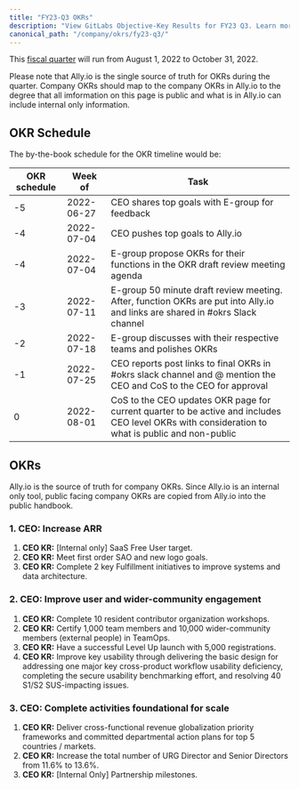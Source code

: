 ```yaml
---
title: "FY23-Q3 OKRs"
description: "View GitLabs Objective-Key Results for FY23 Q3. Learn more here!"
canonical_path: "/company/okrs/fy23-q3/"
---
```


This [fiscal quarter](/handbook/finance/#fiscal-year) will run from August 1, 2022 to October 31, 2022.

Please note that Ally.io is the single source of truth for OKRs during the quarter. Company OKRs should map to the company OKRs in Ally.io to the degree that all imformation on this page is public and what is in Ally.io can include internal only information.

## OKR Schedule

The by-the-book schedule for the OKR timeline would be:

| OKR schedule | Week of | Task |
| ------ | ------ | ------ |
| -5 | 2022-06-27 | CEO shares top goals with E-group for feedback |
| -4 | 2022-07-04 | CEO pushes top goals to Ally.io |
| -4 | 2022-07-04 | E-group propose OKRs for their functions in the OKR draft review meeting agenda |
| -3 | 2022-07-11 | E-group 50 minute draft review meeting. After, function OKRs are put into Ally.io and links are shared in #okrs Slack channel  |
| -2 | 2022-07-18 | E-group discusses with their respective teams and polishes OKRs |
| -1 | 2022-07-25 | CEO reports post links to final OKRs in #okrs slack channel and @ mention the CEO and CoS to the CEO for approval |
| 0  | 2022-08-01 | CoS to the CEO updates OKR page for current quarter to be active and includes CEO level OKRs with consideration to what is public and non-public |

## OKRs

Ally.io is the source of truth for company OKRs. Since Ally.io is an internal only tool, public facing company OKRs are copied from Ally.io into the public handbook.

### 1. CEO: Increase ARR

1. **CEO KR:** [Internal only] SaaS Free User target.
1. **CEO KR:** Meet first order SAO and new logo goals.
1. **CEO KR:** Complete 2 key Fulfillment initiatives to improve systems and data architecture.

### 2. CEO: Improve user and wider-community engagement

1. **CEO KR:** Complete 10 resident contributor organization workshops.
1. **CEO KR:** Certify 1,000 team members and 10,000 wider-community members (external people) in TeamOps.
1. **CEO KR:** Have a successful Level Up launch with 5,000 registrations.
1. **CEO KR:** Improve key usability through delivering the basic design for addressing one major key cross-product workflow usability deficiency, completing the secure usability benchmarking effort, and resolving 40 S1/S2 SUS-impacting issues.

### 3. CEO: Complete activities foundational for scale

1. **CEO KR:** Deliver cross-functional revenue globalization priority frameworks and committed departmental action plans for top 5 countries / markets.
1. **CEO KR:** Increase the total number of URG Director and Senior Directors from 11.6% to 13.6%.
1. **CEO KR:** [Internal Only] Partnership milestones.
